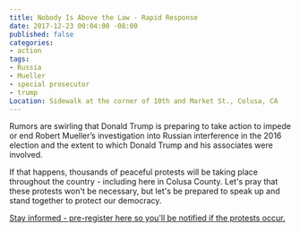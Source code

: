 ```yaml
---
title: Nobody Is Above the Law - Rapid Response
date: 2017-12-23 00:04:00 -08:00
published: false
categories:
- action
tags:
- Russia
- Mueller
- special prosecutor
- trump
Location: Sidewalk at the corner of 10th and Market St., Colusa, CA
---
```


Rumors are swirling that Donald Trump is preparing to take action to impede or end Robert Mueller’s investigation into Russian interference in the 2016 election and the extent to which Donald Trump and his associates were involved. 

If that happens, thousands of peaceful protests will be taking place throughout the country - including here in Colusa County. Let's pray that these protests won't be necessary, but let's be prepared to speak up and stand together to protect our democracy. 

[Stay informed - pre-register here so you'll be notified if the protests occur. ](https://act.moveon.org/event/mueller-firing-rapid-response-events/19153)